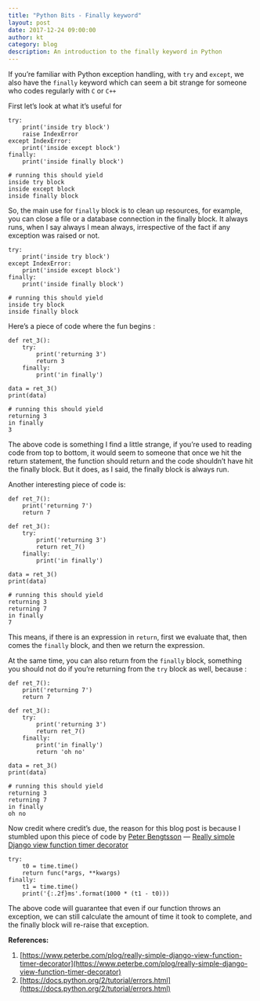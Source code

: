 ```yaml
---
title: "Python Bits - Finally keyword"
layout: post
date: 2017-12-24 09:00:00
author: kt
category: blog
description: An introduction to the finally keyword in Python
---
```


If you’re familiar with Python exception handling, with `try` and `except`, we
also have the `finally` keyword which can seem a bit strange for someone who
codes regularly with `C` or `C++`

First let’s look at what it’s useful for

    try:
        print('inside try block')
        raise IndexError
    except IndexError:
        print('inside except block')
    finally:
        print('inside finally block')

    # running this should yield
    inside try block
    inside except block
    inside finally block

So, the main use for `finally` block is to clean up resources, for example, you
can close a file or a database connection in the finally block. It always runs,
when I say always I mean always, irrespective of the fact if any exception was
raised or not.

    try:
        print('inside try block')
    except IndexError:
        print('inside except block')
    finally:
        print('inside finally block')

    # running this should yield
    inside try block
    inside finally block

Here’s a piece of code where the fun begins :

    def ret_3():
        try:
            print('returning 3')
            return 3
        finally:
            print('in finally')

    data = ret_3()
    print(data)

    # running this should yield
    returning 3
    in finally
    3

The above code is something I find a little strange, if you’re used to reading
code from top to bottom, it would seem to someone that once we hit the return
statement, the function should return and the code shouldn’t have hit the
finally block. But it does, as I said, the finally block is always run.

Another interesting piece of code is:

    def ret_7():
        print('returning 7')
        return 7

    def ret_3():
        try:
            print('returning 3')
            return ret_7()
        finally:
            print('in finally')

    data = ret_3()
    print(data)

    # running this should yield
    returning 3
    returning 7
    in finally
    7

This means, if there is an expression in `return`, first we evaluate that, then
comes the `finally` block, and then we return the expression.

At the same time, you can also return from the `finally` block, something you
should not do if you’re returning from the `try` block as well, because :

    def ret_7():
        print('returning 7')
        return 7

    def ret_3():
        try:
            print('returning 3')
            return ret_7()
        finally:
            print('in finally')
            return 'oh no'

    data = ret_3()
    print(data)

    # running this should yield
    returning 3
    returning 7
    in finally
    oh no

Now credit where credit’s due, the reason for this blog post is because I
stumbled upon this piece of code by [Peter Bengtsson](https://www.peterbe.com/)
— [Really simple Django view function timer
decorator](https://www.peterbe.com/plog/really-simple-django-view-function-timer-decorator)

    try:
        t0 = time.time()
        return func(*args, **kwargs)
    finally:
        t1 = time.time()
        print('{:.2f}ms'.format(1000 * (t1 - t0)))

The above code will guarantee that even if our function throws an exception, we can still calculate the amount of time it took to complete, and the finally block will re-raise that exception.

**References:**

1.  [https://www.peterbe.com/plog/really-simple-django-view-function-timer-decorator](https://www.peterbe.com/plog/really-simple-django-view-function-timer-decorator)
1.  [https://docs.python.org/2/tutorial/errors.html](https://docs.python.org/2/tutorial/errors.html)

